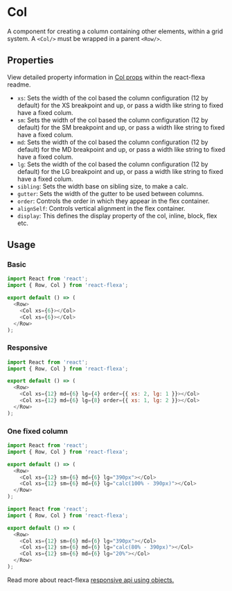 # Col

A component for creating a column containing other elements, within a grid system. A `<Col/>` must be wrapped in a parent `<Row/>`.

## Properties

View detailed property information in [Col props](https://github.com/aaronvanston/react-flexa#col-props) within the react-flexa readme.

- `xs`: Sets the width of the col based the column configuration (12 by default) for the XS breakpoint and up, or pass a width like string to fixed have a fixed colum.
- `sm`: Sets the width of the col based the column configuration (12 by default) for the SM breakpoint and up, or pass a width like string to fixed have a fixed colum.
- `md`: Sets the width of the col based the column configuration (12 by default) for the MD breakpoint and up, or pass a width like string to fixed have a fixed colum.
- `lg`: Sets the width of the col based the column configuration (12 by default) for the LG breakpoint and up, or pass a width like string to fixed have a fixed colum.
- `sibling`: Sets the width base on sibling size, to make a calc.
- `gutter`: Sets the width of the gutter to be used between columns.
- `order`: Controls the order in which they appear in the flex container.
- `alignSelf`: Controls vertical alignment in the flex container.
- `display`: This defines the display property of the col, inline, block, flex etc.

## Usage

### Basic

```js
import React from 'react';
import { Row, Col } from 'react-flexa';

export default () => (
  <Row>
    <Col xs={6}></Col>
    <Col xs={6}></Col>
  </Row>
);
```

### Responsive

```js
import React from 'react';
import { Row, Col } from 'react-flexa';

export default () => (
  <Row>
    <Col xs={12} md={6} lg={4} order={{ xs: 2, lg: 1 }}></Col>
    <Col xs={12} md={6} lg={8} order={{ xs: 1, lg: 2 }}></Col>
  </Row>
);
```

### One fixed column

```js
import React from 'react';
import { Row, Col } from 'react-flexa';

export default () => (
  <Row>
    <Col xs={12} sm={6} md={6} lg="390px"></Col>
    <Col xs={12} sm={6} md={6} lg="calc(100% - 390px)"></Col>
  </Row>
);
```

```js
import React from 'react';
import { Row, Col } from 'react-flexa';

export default () => (
  <Row>
    <Col xs={12} sm={6} md={6} lg="390px"></Col>
    <Col xs={12} sm={6} md={6} lg="calc(80% - 390px)"></Col>
    <Col xs={12} sm={6} md={6} lg="20%"></Col>
  </Row>
);
```

Read more about react-flexa [responsive api using objects.](https://github.com/aaronvanston/react-flexa#responsive-api-using-objects)
